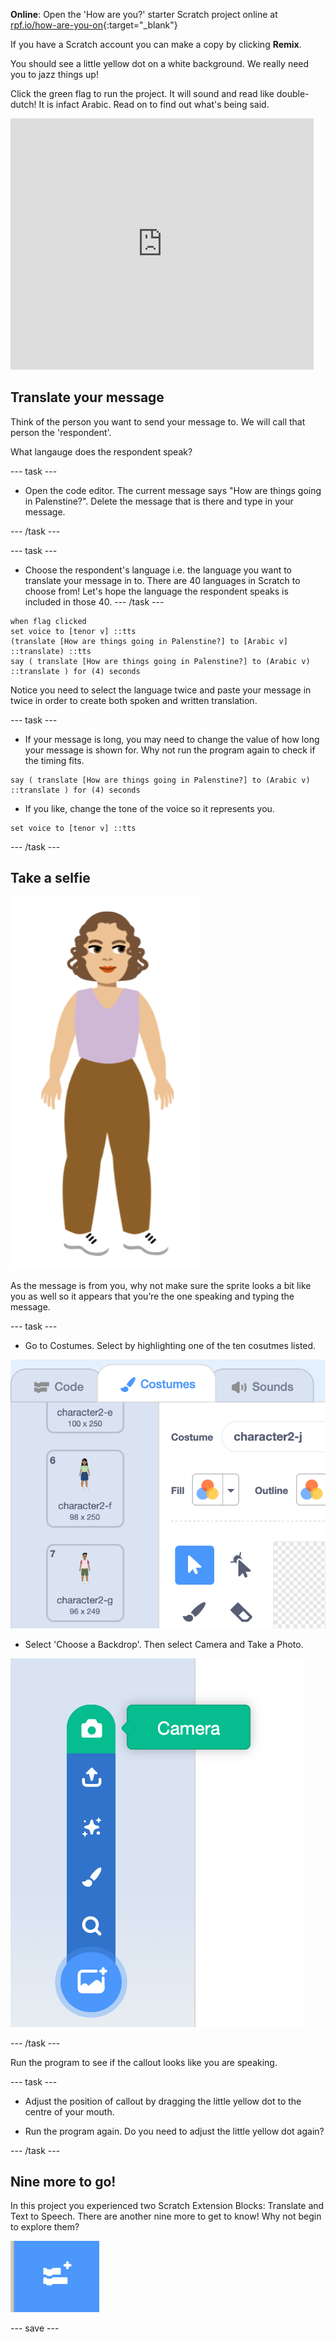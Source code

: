 **Online**: Open the 'How are you?' starter Scratch project online at [rpf.io/how-are-you-on](https://scratch.mit.edu/projects/394360639){:target="_blank"}

If you have a Scratch account you can make a copy by clicking **Remix**.

You should see a little yellow dot on a white background. We really need you to jazz things up! 

Click the green flag to run the project. It will sound and read like double-dutch! It is infact Arabic. Read on to find out  what's being said.

<div>
<iframe src="https://scratch.mit.edu/projects/395701995/embed" allowtransparency="true" width="485" height="402" frameborder="0" scrolling="no" allowfullscreen></iframe>
</div>

## Translate your message

Think of the person you want to send your message to. We will call that person the 'respondent'. 

What langauge does the respondent speak?

--- task ---

+ Open the code editor. The current message says "How are things going in Palenstine?". Delete the message that is there and type in your message.

--- /task ---

--- task ---

+ Choose the respondent's language i.e. the language you want to translate your message in to. There are 40 languages in Scratch to choose from! Let's hope the language the respondent speaks is included in those 40.
--- /task ---
```blocks3
when flag clicked
set voice to [tenor v] ::tts
(translate [How are things going in Palenstine?] to [Arabic v] ::translate) ::tts
say ( translate [How are things going in Palenstine?] to (Arabic v) ::translate ) for (4) seconds
```
Notice you need to select the language twice and paste your message in twice in order to create both spoken and written translation.

--- task ---

+ If your message is long, you may need to change the value of how long your message is shown for. Why not run the program again to check if the timing fits.
```blocks3
say ( translate [How are things going in Palenstine?] to (Arabic v) ::translate ) for (4) seconds
```
+ If you like, change the tone of the voice so it  represents you.
```blocks3
set voice to [tenor v] ::tts
```
--- /task ---

## Take a selfie

![Access Stage](images/you.png)

As the message is from you, why not make sure the sprite looks a bit like you as well so it appears that you’re the one speaking and typing the message.

--- task ---
+ Go to Costumes. Select by highlighting one of the ten cosutmes listed.

![Access Stage](images/Costumes.png)

+ Select 'Choose a Backdrop'. Then select Camera and Take a Photo.

![Access Camera](images/Choose-a-Backdrop-Camera.png)

--- /task ---

Run the program to see if the callout looks like you are speaking.

--- task ---

+ Adjust the position of callout by dragging the little yellow dot to the centre of your mouth.

+ Run the program again. Do you need to adjust the little yellow dot again?

--- /task ---

## Nine more to go!

In this project you experienced two Scratch Extension Blocks: Translate and Text to Speech. There are another nine more to get to know! Why not begin to explore them? 

![Extension Blocks tab](images/extension-blocks.png)


--- save ---
